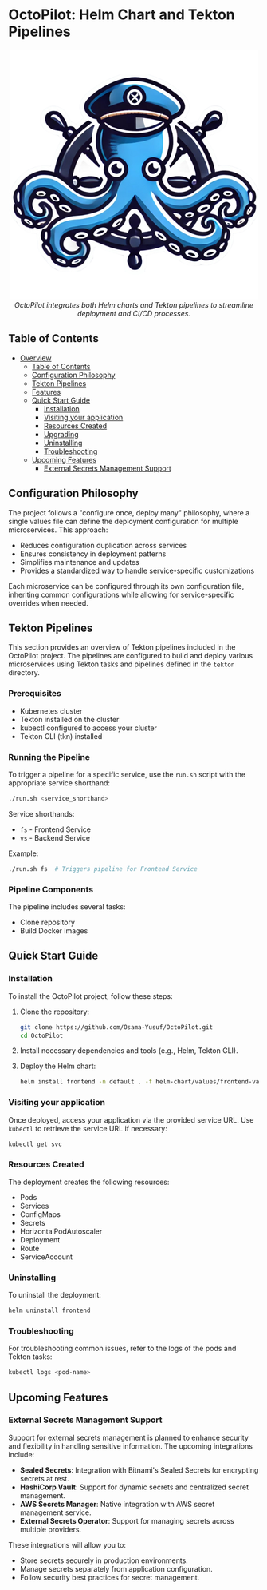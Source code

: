 # OctoPilot: Helm Chart and Tekton Pipelines

<p align="center">
  <img src="OctoPilot.png" alt="OctoPilot">
  <br>
  <em>OctoPilot integrates both Helm charts and Tekton pipelines to streamline deployment and CI/CD processes.
</em>
</p>

## Table of Contents

- [Overview](#overview)
  - [Table of Contents](#table-of-contents)
  - [Configuration Philosophy](#configuration-philosophy)
  - [Tekton Pipelines](#tekton-pipelines)
  - [Features](#features)
  - [Quick Start Guide](#quick-start-guide)
    - [Installation](#installation)
    - [Visiting your application](#visiting-your-application)
    - [Resources Created](#resources-created)
    - [Upgrading](#upgrading)
    - [Uninstalling](#uninstalling)
    - [Troubleshooting](#troubleshooting)
  - [Upcoming Features](#upcoming-features)
    - [External Secrets Management Support](#external-secrets-management-support)

## Configuration Philosophy

The project follows a "configure once, deploy many" philosophy, where a single values file can define the deployment configuration for multiple microservices. This approach:

- Reduces configuration duplication across services
- Ensures consistency in deployment patterns
- Simplifies maintenance and updates
- Provides a standardized way to handle service-specific customizations

Each microservice can be configured through its own configuration file, inheriting common configurations while allowing for service-specific overrides when needed.


## Tekton Pipelines

This section provides an overview of Tekton pipelines included in the OctoPilot project. The pipelines are configured to build and deploy various microservices using Tekton tasks and pipelines defined in the `tekton` directory.

### Prerequisites

- Kubernetes cluster
- Tekton installed on the cluster
- kubectl configured to access your cluster
- Tekton CLI (tkn) installed

### Running the Pipeline

To trigger a pipeline for a specific service, use the `run.sh` script with the appropriate service shorthand:

```bash
./run.sh <service_shorthand>
```

Service shorthands:
- `fs` - Frontend Service
- `vs` - Backend Service

Example:
```bash
./run.sh fs  # Triggers pipeline for Frontend Service
```

### Pipeline Components

The pipeline includes several tasks:
- Clone repository
- Build Docker images

## Quick Start Guide

### Installation

To install the OctoPilot project, follow these steps:

1. Clone the repository:
   ```bash
   git clone https://github.com/Osama-Yusuf/OctoPilot.git
   cd OctoPilot
   ```

2. Install necessary dependencies and tools (e.g., Helm, Tekton CLI).

3. Deploy the Helm chart:
   ```bash
   helm install frontend -n default . -f helm-chart/values/frontend-values.yaml
   ```

### Visiting your application

Once deployed, access your application via the provided service URL. Use `kubectl` to retrieve the service URL if necessary:

```bash
kubectl get svc
```

### Resources Created

The deployment creates the following resources:
- Pods
- Services
- ConfigMaps
- Secrets
- HorizontalPodAutoscaler
- Deployment
- Route
- ServiceAccount

### Uninstalling

To uninstall the deployment:

```bash
helm uninstall frontend
```

### Troubleshooting

For troubleshooting common issues, refer to the logs of the pods and Tekton tasks:

```bash
kubectl logs <pod-name>
```

## Upcoming Features

### External Secrets Management Support

Support for external secrets management is planned to enhance security and flexibility in handling sensitive information. The upcoming integrations include:

- **Sealed Secrets**: Integration with Bitnami's Sealed Secrets for encrypting secrets at rest.
- **HashiCorp Vault**: Support for dynamic secrets and centralized secret management.
- **AWS Secrets Manager**: Native integration with AWS secret management service.
- **External Secrets Operator**: Support for managing secrets across multiple providers.

These integrations will allow you to:
- Store secrets securely in production environments.
- Manage secrets separately from application configuration.
- Follow security best practices for secret management.
